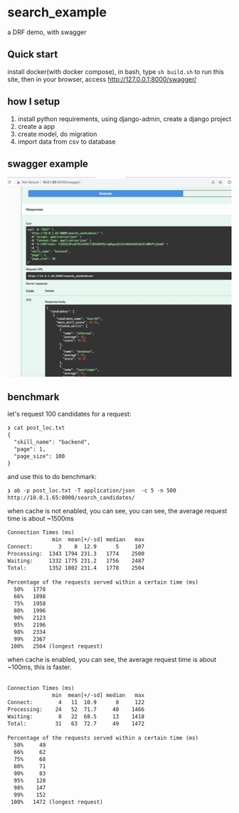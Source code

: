 # search_example

a DRF demo, with swagger

## Quick start

install docker(with docker compose), in bash, type `sh build.sh` to run this site, then in your browser,  access http://127.0.0.1:8000/swagger/

## how I setup

1. install python requirements, using django-admin, create a django project
2. create a app 
3. create model, do migration
4. import data from csv to database

## swagger example
![](/i/dd34672e-9a78-48b6-89fa-fcad81b8892b.jpg)

## benchmark
let's request 100 candidates for a request:
```
❯ cat post_loc.txt
{
  "skill_name": "backend",
  "page": 1,
  "page_size": 100
}
```

and use this to do benchmark:
```
❯ ab -p post_loc.txt -T application/json  -c 5 -n 500 http://10.0.1.65:8000/search_candidates/
```

when cache is not enabled, you can see,  you can see, the average request time is about ~1500ms
```
Connection Times (ms)
              min  mean[+/-sd] median   max
Connect:        3    8  12.9      5     107
Processing:  1343 1794 231.3   1774    2500
Waiting:     1332 1775 231.2   1756    2487
Total:       1352 1802 231.4   1778    2504

Percentage of the requests served within a certain time (ms)
  50%   1778
  66%   1898
  75%   1958
  80%   1996
  90%   2123
  95%   2196
  98%   2334
  99%   2367
 100%   2504 (longest request)
```

when cache is enabled, you can see, the average request time is about ~100ms, this is faster.

```

Connection Times (ms)
              min  mean[+/-sd] median   max
Connect:        4   11  10.9      8     122
Processing:    24   52  71.7     40    1466
Waiting:        8   22  68.5     13    1418
Total:         31   63  72.7     49    1472

Percentage of the requests served within a certain time (ms)
  50%     49
  66%     62
  75%     68
  80%     71
  90%     83
  95%    128
  98%    147
  99%    152
 100%   1472 (longest request)
```
